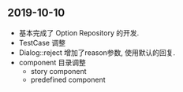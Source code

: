 ## 2019-10-10

-   基本完成了 Option Repository 的开发.
-   TestCase 调整
-   Dialog::reject 增加了reason参数, 使用默认的回复.
-   component 目录调整
    -   story component
    -   predefined component
